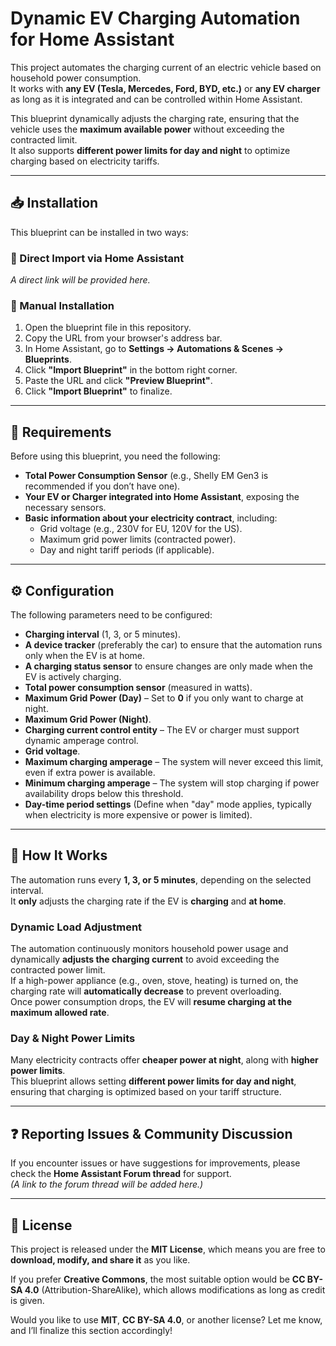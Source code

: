 # Dynamic EV Charging Automation for Home Assistant

This project automates the charging current of an electric vehicle based on household power consumption.  
It works with **any EV (Tesla, Mercedes, Ford, BYD, etc.)** or **any EV charger** as long as it is integrated and can be controlled within Home Assistant.

This blueprint dynamically adjusts the charging rate, ensuring that the vehicle uses the **maximum available power** without exceeding the contracted limit.  
It also supports **different power limits for day and night** to optimize charging based on electricity tariffs.

---

## 📥 Installation

This blueprint can be installed in two ways:

### **🔗 Direct Import via Home Assistant**
_A direct link will be provided here._

### **📂 Manual Installation**
1. Open the blueprint file in this repository.
2. Copy the URL from your browser's address bar.
3. In Home Assistant, go to **Settings → Automations & Scenes → Blueprints**.
4. Click **"Import Blueprint"** in the bottom right corner.
5. Paste the URL and click **"Preview Blueprint"**.
6. Click **"Import Blueprint"** to finalize.

---

## 🔧 Requirements

Before using this blueprint, you need the following:

- **Total Power Consumption Sensor** (e.g., Shelly EM Gen3 is recommended if you don’t have one).
- **Your EV or Charger integrated into Home Assistant**, exposing the necessary sensors.
- **Basic information about your electricity contract**, including:
  - Grid voltage (e.g., 230V for EU, 120V for the US).
  - Maximum grid power limits (contracted power).
  - Day and night tariff periods (if applicable).

---

## ⚙️ Configuration

The following parameters need to be configured:

- **Charging interval** (1, 3, or 5 minutes).
- **A device tracker** (preferably the car) to ensure that the automation runs only when the EV is at home.
- **A charging status sensor** to ensure changes are only made when the EV is actively charging.
- **Total power consumption sensor** (measured in watts).
- **Maximum Grid Power (Day)** – Set to **0** if you only want to charge at night.
- **Maximum Grid Power (Night)**.
- **Charging current control entity** – The EV or charger must support dynamic amperage control.
- **Grid voltage**.
- **Maximum charging amperage** – The system will never exceed this limit, even if extra power is available.
- **Minimum charging amperage** – The system will stop charging if power availability drops below this threshold.
- **Day-time period settings** (Define when "day" mode applies, typically when electricity is more expensive or power is limited).

---

## 🚀 How It Works

The automation runs every **1, 3, or 5 minutes**, depending on the selected interval.  
It **only** adjusts the charging rate if the EV is **charging** and **at home**.  

### **Dynamic Load Adjustment**
The automation continuously monitors household power usage and dynamically **adjusts the charging current** to avoid exceeding the contracted power limit.  
If a high-power appliance (e.g., oven, stove, heating) is turned on, the charging rate will **automatically decrease** to prevent overloading.  
Once power consumption drops, the EV will **resume charging at the maximum allowed rate**.

### **Day & Night Power Limits**
Many electricity contracts offer **cheaper power at night**, along with **higher power limits**.  
This blueprint allows setting **different power limits for day and night**, ensuring that charging is optimized based on your tariff structure.

---

## ❓ Reporting Issues & Community Discussion

If you encounter issues or have suggestions for improvements, please check the **Home Assistant Forum thread** for support.  
_(A link to the forum thread will be added here.)_

---

## 📜 License

This project is released under the **MIT License**, which means you are free to **download, modify, and share it** as you like.

If you prefer **Creative Commons**, the most suitable option would be **CC BY-SA 4.0** (Attribution-ShareAlike), which allows modifications as long as credit is given.

Would you like to use **MIT**, **CC BY-SA 4.0**, or another license? Let me know, and I’ll finalize this section accordingly!

